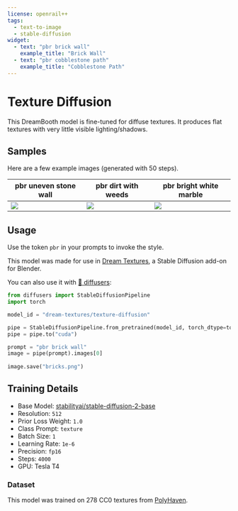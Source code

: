 ```yaml
---
license: openrail++
tags:
  - text-to-image
  - stable-diffusion
widget:
  - text: "pbr brick wall"
    example_title: "Brick Wall"
  - text: "pbr cobblestone path"
    example_title: "Cobblestone Path"
---
```


# Texture Diffusion
This DreamBooth model is fine-tuned for diffuse textures. It produces flat textures with very little visible lighting/shadows.

## Samples
Here are a few example images (generated with 50 steps).

| pbr uneven stone wall | pbr dirt with weeds | pbr bright white marble |
| --- | --- | --- |
| ![](samples/pbr%20uneven%20stone%20wall.png) | ![](samples/pbr%20dirt%20with%20weeds.png) | ![](samples/pbr%20bright%20white%20marble.png) |

## Usage
Use the token `pbr` in your prompts to invoke the style.

This model was made for use in [Dream Textures](https://github.com/carson-katri/dream-textures), a Stable Diffusion add-on for Blender.

You can also use it with [🧨 diffusers](https://github.com/huggingface/diffusers):

```python
from diffusers import StableDiffusionPipeline
import torch

model_id = "dream-textures/texture-diffusion"

pipe = StableDiffusionPipeline.from_pretrained(model_id, torch_dtype=torch.float16)
pipe = pipe.to("cuda")

prompt = "pbr brick wall"
image = pipe(prompt).images[0]  
    
image.save("bricks.png")
```

## Training Details

* Base Model: [stabilityai/stable-diffusion-2-base](https://huggingface.co/stabilityai/stable-diffusion-2-base)
* Resolution: `512`
* Prior Loss Weight: `1.0`
* Class Prompt: `texture`
* Batch Size: `1`
* Learning Rate: `1e-6`
* Precision: `fp16`
* Steps: `4000`
* GPU: Tesla T4

### Dataset
This model was trained on 278 CC0 textures from [PolyHaven](https://polyhaven.com/).